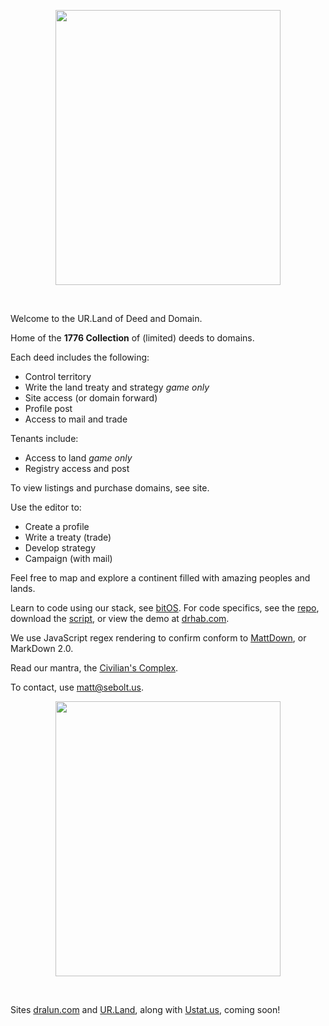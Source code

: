 
<link class="ico" rel="icon" href="https://cdn.jsdelivr.net/gh/nfnth/res@latest/icon/urland/favicon.ico" type="image/x-icon">
<link class="ico" rel="shortcut icon" href="https://cdn.jsdelivr.net/gh/nfnth/res@latest/icon/urland/favicon.ico" type="image/x-icon">
<link class="ico" rel="apple-touch-icon" sizes="128x128" href="https://cdn.jsdelivr.net/gh/nfnth/res@latest/icon/urland/apple-touch-icon.png">
<link class="ico" rel="icon" sizes="192x192" href="https://cdn.jsdelivr.net/gh/nfnth/res@latest/icon/urland/android-chrome-192x192.png">

<p align="center">
  <img src="https://github.com/nfnth/res/raw/main/site/coat.png" width="360" height="440" /></p>

<br/>

Welcome to the UR.Land of Deed and Domain.

Home of the **1776 Collection** of (limited) deeds to domains. 

Each deed includes the following:

- Control territory
- Write the land treaty and strategy *game only*
- Site access (or domain forward)
- Profile post
- Access to mail and trade

Tenants include:

- Access to land *game only*
- Registry access and post

To view listings and purchase domains, see site.

Use the editor to:

- Create a profile
- Write a treaty (trade)
- Develop strategy
- Campaign (with mail)

Feel free to map and explore a continent filled with amazing peoples and lands. 

Learn to code using our stack, see [bitOS](https://github.com/nfnth/nfnth/wiki/Bit-OS). For code specifics, see the [repo](), download the [script](https://gist.github.com/nfnth/ef98bc2ade9286b240eac846ff52bcce), or view the demo at [drhab.com](https://drhab.com).

We use JavaScript regex rendering to confirm conform to [MattDown](https://github.com/nfnth/nfnth/wiki/Mattdown), or MarkDown 2.0.

Read our mantra, the [Civilian's Complex](https://github.com/nfnth/nfnth/wiki/Manifest).
 
To contact, use matt@sebolt.us.

<p align="center">
  <img src="https://github.com/nfnth/res/raw/main/site/bird.png" width="360" height="440" /></p>

<br/>

Sites [dralun.com]() and [UR.Land](), along with [Ustat.us](), coming soon!
